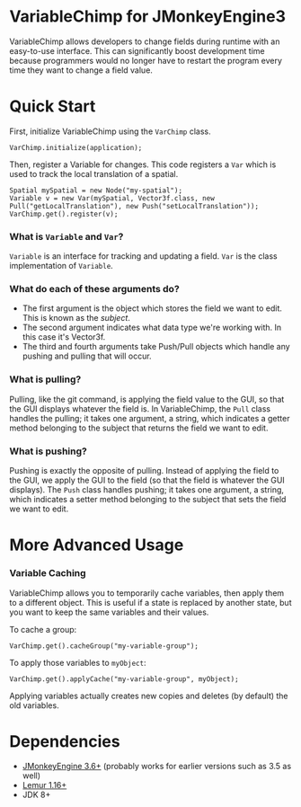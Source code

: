 # VariableChimp for JMonkeyEngine3
VariableChimp allows developers to change fields during runtime with an easy-to-use interface. This can significantly boost development time because programmers would no longer have to restart the program every time they want to change a field value.

# Quick Start
First, initialize VariableChimp using the `VarChimp` class.
```
VarChimp.initialize(application);
```
Then, register a Variable for changes. This code registers a `Var` which is used to track the local translation of a spatial.
```
Spatial mySpatial = new Node("my-spatial");
Variable v = new Var(mySpatial, Vector3f.class, new Pull("getLocalTranslation"), new Push("setLocalTranslation"));
VarChimp.get().register(v);
```

### What is `Variable` and `Var`?
`Variable` is an interface for tracking and updating a field. `Var` is the class implementation of `Variable`.

### What do each of these arguments do?
* The first argument is the object which stores the field we want to edit. This is known as the *subject*.
* The second argument indicates what data type we're working with. In this case it's Vector3f.
* The third and fourth arguments take Push/Pull objects which handle any pushing and pulling that will occur.

### What is pulling?
Pulling, like the git command, is applying the field value to the GUI, so that the GUI displays whatever the field is. In VariableChimp, the `Pull` class handles the pulling; it takes one argument, a string, which indicates a getter method belonging to the subject that returns the field we want to edit.

### What is pushing?
Pushing is exactly the opposite of pulling. Instead of applying the field to the GUI, we apply the GUI to the field (so that the field is whatever the GUI displays). The `Push` class handles pushing; it takes one argument, a string, which indicates a setter method belonging to the subject that sets the field we want to edit.

# More Advanced Usage

### Variable Caching
VariableChimp allows you to temporarily cache variables, then apply them to a different object. This is useful if a state is replaced by another state, but you want to keep the same variables and their values.

To cache a group:
```
VarChimp.get().cacheGroup("my-variable-group");
```
To apply those variables to `myObject`:
```
VarChimp.get().applyCache("my-variable-group", myObject);
```
Applying variables actually creates new copies and deletes (by default) the old variables.

# Dependencies
* [JMonkeyEngine 3.6+](https://github.com/jMonkeyEngine/jmonkeyengine) (probably works for earlier versions such as 3.5 as well)
* [Lemur 1.16+](https://github.com/jMonkeyEngine-Contributions/Lemur)
* JDK 8+
